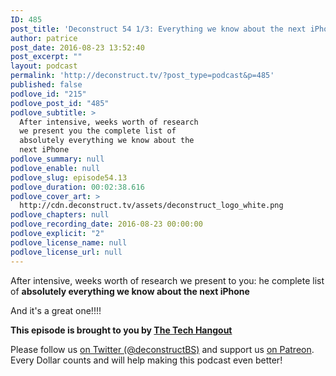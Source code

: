 ```yaml
---
ID: 485
post_title: 'Deconstruct 54 1/3: Everything we know about the next iPhone!'
author: patrice
post_date: 2016-08-23 13:52:40
post_excerpt: ""
layout: podcast
permalink: 'http://deconstruct.tv/?post_type=podcast&p=485'
published: false
podlove_id: "215"
podlove_post_id: "485"
podlove_subtitle: >
  After intensive, weeks worth of research
  we present you the complete list of
  absolutely everything we know about the
  next iPhone
podlove_summary: null
podlove_enable: null
podlove_slug: episode54.13
podlove_duration: 00:02:38.616
podlove_cover_art: >
  http://cdn.deconstruct.tv/assets/deconstruct_logo_white.png
podlove_chapters: null
podlove_recording_date: 2016-08-23 00:00:00
podlove_explicit: "2"
podlove_license_name: null
podlove_license_url: null
---
```

<p>After intensive, weeks worth of research we present to you: he complete list of <strong>absolutely everything we know about the next iPhone</strong></p>
<p>And it's a great one!!!!</p>
<p><strong>This episode is brought to you by <a href="http://thetechhangout.com">The Tech Hangout</a></strong>
</p>
<p>
Please follow us <a href="http://twitter.com/deconstructBS">on Twitter (@deconstructBS)</a> and support us <a href="http://patreon.com/deconstruct">on Patreon</a>. Every Dollar counts and will help making this podcast even better!
</p>